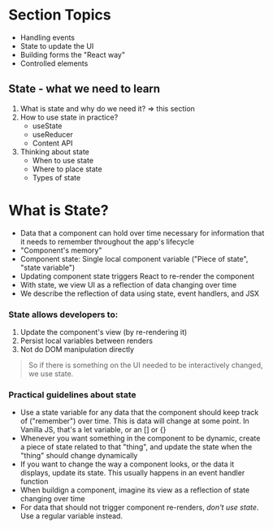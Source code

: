 # Section Topics

-   Handling events
-   State to update the UI
-   Building forms the "React way"
-   Controlled elements

## State - what we need to learn

1. What is state and why do we need it? => this section
2. How to use state in practice?
    - useState
    - useReducer
    - Content API
3. Thinking about state
    - When to use state
    - Where to place state
    - Types of state

# What is State?

-   Data that a component can hold over time necessary for information that it needs to remember throughout the app's lifecycle
-   "Component's memory"
-   Component state: Single local component variable ("Piece of state", "state variable")
-   Updating component state triggers React to re-render the component
-   With state, we view UI as a reflection of data changing over time
-   We describe the reflection of data using state, event handlers, and JSX

### State allows developers to:

1. Update the component's view (by re-rendering it)
2. Persist local variables between renders
3. Not do DOM manipulation directly

> So if there is something on the UI needed to be interactively changed, we use state.

### Practical guidelines about state

-   Use a state variable for any data that the component should keep track of ("remember") over time. This is data will change at some point. In Vanilla JS, that's a let variable, or an [] or {}
-   Whenever you want something in the component to be dynamic, create a piece of state related to that "thing", and update the state when the "thing" should change dynamically
-   If you want to change the way a component looks, or the data it displays, update its state. This usually happens in an event handler function
-   When buildign a component, imagine its view as a reflection of state changing over time
-   For data that should not trigger component re-renders, _don't use state_. Use a regular variable instead.
